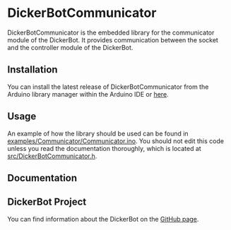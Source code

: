 # DickerBotCommunicator

DickerBotCommunicator is the embedded library for the communicator module of the DickerBot. It provides communication between the socket and the controller module of the DickerBot.

## Installation

You can install the latest release of DickerBotCommunicator from the Arduino library manager within the Arduino IDE or [here](https://docs.arduino.cc/libraries/).

## Usage

An example of how the library should be used can be found in [examples/Communicator/Communicator.ino](examples/Communicator/Communicator.ino). You should not edit this code unless you read the documentation thoroughly, which is located at [src/DickerBotCommunicator.h](src/DickerBotCommunicator.h).

## Documentation



## DickerBot Project

You can find information about the DickerBot on the [GitHub page](https://github.com/keshavshankar08/DickerBot/tree/main).
